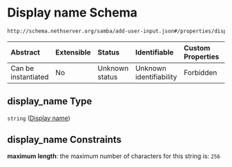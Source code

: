 # Display name Schema

```txt
http://schema.nethserver.org/samba/add-user-input.json#/properties/display_name
```



| Abstract            | Extensible | Status         | Identifiable            | Custom Properties | Additional Properties | Access Restrictions | Defined In                                                                |
| :------------------ | :--------- | :------------- | :---------------------- | :---------------- | :-------------------- | :------------------ | :------------------------------------------------------------------------ |
| Can be instantiated | No         | Unknown status | Unknown identifiability | Forbidden         | Allowed               | none                | [add-user-input.json\*](samba/add-user-input.json "open original schema") |

## display\_name Type

`string` ([Display name](add-user-input-properties-display-name.md))

## display\_name Constraints

**maximum length**: the maximum number of characters for this string is: `256`
